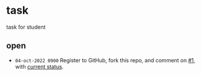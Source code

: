 # task
task for student


## open
+ `04-oct-2022 0900` Register to GitHub, fork this repo, and comment on [#1](https://github.com/dudung/fi4002-01-2022-1/issues/1), with [current status](01).